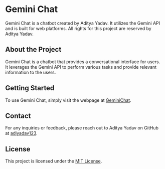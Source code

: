 # Gemini Chat

Gemini Chat is a chatbot created by Aditya Yadav. It utilizes the Gemini API and is built for web platforms. All rights for this project are reserved by Aditya Yadav.

## About the Project

Gemini Chat is a chatbot that provides a conversational interface for users. It leverages the Gemini API to perform various tasks and provide relevant information to the users.

## Getting Started

To use Gemini Chat, simply visit the webpage at [GeminiChat](https://geminichat.netlify.app/).

## Contact

For any inquiries or feedback, please reach out to Aditya Yadav on GitHub at [adiyadav123](https://github.com/adiyadav123).

## License

This project is licensed under the [MIT License](LICENSE).
